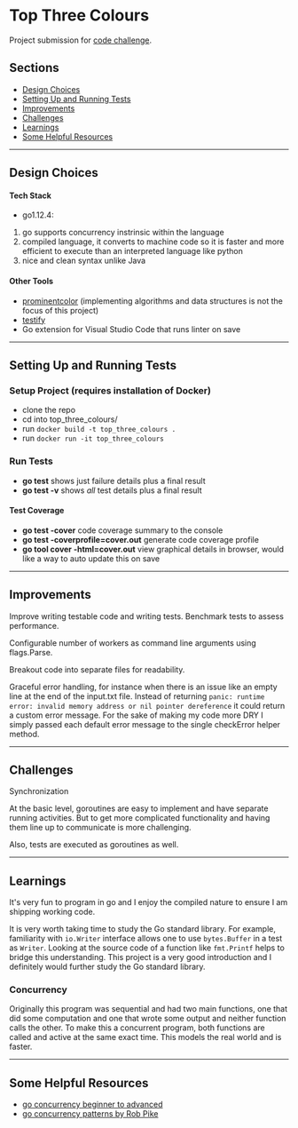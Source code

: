 # Top Three Colours

Project submission for [ code challenge](https://gist.github.com/ehmo/e736c827ca73d84581d812b3a27bb132).

## Sections
- [Design Choices](#design-choices)
- [Setting Up and Running Tests](#setting-up-and-running-tests)
- [Improvements](#improvements)
- [Challenges](#challenges)
- [Learnings](#learnings)
- [Some Helpful Resources](#some-helpful-resources)

---

## Design Choices

#### Tech Stack

- go1.12.4:
1. go supports concurrency instrinsic within the language
2. compiled language, it converts to machine code so it is faster and more efficient to execute than an interpreted language like python
3. nice and clean syntax unlike Java

#### Other Tools

- [prominentcolor](https://github.com/EdlinOrg/prominentcolor) (implementing algorithms and data structures is not the focus of this project)
- [testify](https://github.com/stretchr/testify)
- Go extension for Visual Studio Code that runs linter on save

---

## Setting Up and Running Tests

### Setup Project (requires installation of Docker)

- clone the repo
- cd into top_three_colours/
- run `docker build -t top_three_colours .`
- run `docker run -it top_three_colours`

### Run Tests

- **go test** shows just failure details plus a final result
- **go test -v** shows *all* test details plus a final result

#### Test Coverage

- **go test -cover** code coverage summary to the console
- **go test -coverprofile=cover.out** generate code coverage profile
- **go tool cover -html=cover.out** view graphical details in browser, would like a way to auto update this on save

---

## Improvements

Improve writing testable code and writing tests. Benchmark tests to assess performance.

Configurable number of workers as command line arguments using flags.Parse.

Breakout code into separate files for readability.

Graceful error handling, for instance when there is an issue like an empty line at the end of the input.txt file. Instead of returning `panic: runtime error: invalid memory address or nil pointer dereference` it could return a custom error message. For the sake of making my code more DRY I simply passed each default error message to the single checkError helper method. 

---

## Challenges

Synchronization

At the basic level, goroutines are easy to implement and have separate running activities. But to get more complicated functionality and having them line up to communicate is more challenging.

Also, tests are executed as goroutines as well.

---

## Learnings

It's very fun to program in go and I enjoy the compiled nature to ensure I am shipping working code.

It is very worth taking time to study the Go standard library. For example, familiarity with `io.Writer` interface allows one to use `bytes.Buffer` in a test as `Writer`. Looking at the source code of a function like `fmt.Printf` helps to bridge this understanding. This project is a very good introduction and I definitely would further study the Go standard library.

### Concurrency

Originally this program was sequential and had two main functions, one that did some computation and one that wrote some output and neither function calls the other. To make this a concurrent program, both functions are called and active at the same exact time. This models the real world and is faster.

---

## Some Helpful Resources

- [go concurrency beginner to advanced](https://github.com/golang/go/wiki/LearnConcurrency)
- [go concurrency patterns by Rob Pike](https://www.youtube.com/watch?v=f6kdp27TYZs&feature=youtu.be&t=617)